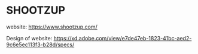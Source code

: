 # SHOOTZUP

website: https://www.shootzup.com/

Design of website: https://xd.adobe.com/view/e7de47eb-1823-41bc-aed2-9c6e5ec113f3-b28d/specs/
